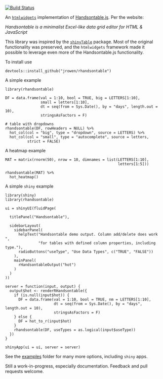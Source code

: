 [![Build Status](https://travis-ci.org/jrowen/rhandsontable.svg?branch=master)](https://travis-ci.org/jrowen/rhandsontable)

An [`htmlwidgets`](http://www.htmlwidgets.org/) implementation of [Handsontable.js](http://http://handsontable.com/).  Per the website:

*Handsontable is a minimalist Excel-like data grid editor for HTML & JavaScript*

This library was inspired by the [`shinyTable`](https://github.com/trestletech/shinyTable) package.  Most of the original functionality was preserved, and the `htmlwidgets` framework made it possible to leverage even more of the Handsontable.js functionality.

To install use
```
devtools::install_github("jrowen/rhandsontable")
```

A simple example
```
library(rhandsontable)

DF = data.frame(val = 1:10, bool = TRUE, big = LETTERS[1:10],
                small = letters[1:10],
                dt = seq(from = Sys.Date(), by = "days", length.out = 10),
                stringsAsFactors = F)

# table with dropdowns
rhandsontable(DF, rowHeaders = NULL) %>%
  hot_col(col = "big", type = "dropdown", source = LETTERS) %>%
  hot_col(col = "small", type = "autocomplete", source = letters,
          strict = FALSE)
```

A heatmap example
```
MAT = matrix(rnorm(50), nrow = 10, dimnames = list(LETTERS[1:10],
                                                   letters[1:5]))

rhandsontable(MAT) %>%
  hot_heatmap()
```

A simple `shiny` example
```
library(shiny)
library(rhandsontable)

ui = shinyUI(fluidPage(

  titlePanel("Handsontable"),

  sidebarLayout(
    sidebarPanel(
      helpText("Handsontable demo output. Column add/delete does work ",
               "for tables with defined column properties, including type."),
      radioButtons("useType", "Use Data Types", c("TRUE", "FALSE"))
    ),
    mainPanel(
      rHandsontableOutput("hot")
    )
  )
))

server = function(input, output) {
  output$hot <- renderRHandsontable({
    if (is.null(input$hot)) {
      DF = data.frame(val = 1:10, bool = TRUE, nm = LETTERS[1:10],
                      dt = seq(from = Sys.Date(), by = "days", length.out = 10),
                      stringsAsFactors = F)
    } else {
      DF = hot_to_r(input$hot)
    }
    rhandsontable(DF, useTypes = as.logical(input$useType))
  })
}

shinyApp(ui = ui, server = server)
```

See the [examples](https://github.com/jrowen/rhandsontable/tree/master/inst/examples) folder for many more options, including `shiny` apps.

Still a work-in-progress, especially documentation.  Feedback and pull requests welcome.

